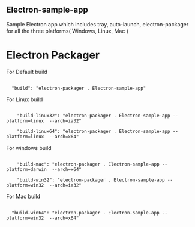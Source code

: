 ## Electron-sample-app

Sample Electron app which includes tray, auto-launch, electron-packager for all the three platforms( Windows, Linux, Mac )

# Electron Packager

For Default build
```console

  "build": "electron-packager . Electron-sample-app"

```

For Linux build
```console

    "build-linux32": "electron-packager . Electron-sample-app --platform=linux  --arch=ia32"

    "build-linux64": "electron-packager . Electron-sample-app --platform=linux  --arch=x64"

```
For windows build
```console

	"build-mac": "electron-packager . Electron-sample-app --platform=darwin  --arch=x64"
	
    "build-win32": "electron-packager . Electron-sample-app --platform=win32  --arch=ia32"

```
For Mac build
```console

  "build-win64": "electron-packager . Electron-sample-app --platform=win32  --arch=x64"

```